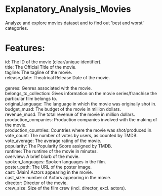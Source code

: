 # Explanatory_Analysis_Movies
Analyze and explore movies dataset and to find out 'best and worst' categories.
# Features:

id: The ID of the movie (clear/unique identifier).<br />
title: The Official Title of the movie.<br />
tagline: The tagline of the movie.<br />
release_date: Theatrical Release Date of the movie.<br /><br />
genres: Genres associated with the movie.<br />
belongs_to_collection: Gives information on the movie series/franchise the particular film belongs to.<br />
original_language: The language in which the movie was originally shot in.<br />
budget_musd: The budget of the movie in million dollars.<br />
revenue_musd: The total revenue of the movie in million dollars.<br />
production_companies: Production companies involved with the making of the movie.<br />
production_countries: Countries where the movie was shot/produced in.<br />
vote_count: The number of votes by users, as counted by TMDB.<br />
vote_average: The average rating of the movie.<br />
popularity: The Popularity Score assigned by TMDB.<br />
runtime: The runtime of the movie in minutes.<br />
overview: A brief blurb of the movie.<br />
spoken_languages: Spoken languages in the film.<br />
poster_path: The URL of the poster image.<br />
cast: (Main) Actors appearing in the movie.<br />
cast_size: number of Actors appearing in the movie.<br />
director: Director of the movie.<br />
crew_size: Size of the film crew (incl. director, excl. actors).<br />
